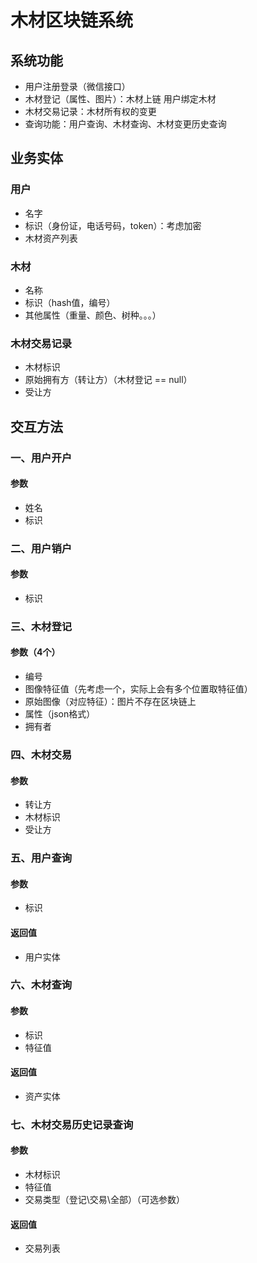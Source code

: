 # 木材区块链系统

## 系统功能

* 用户注册登录（微信接口）
* 木材登记（属性、图片）：木材上链 用户绑定木材
* 木材交易记录：木材所有权的变更
* 查询功能：用户查询、木材查询、木材变更历史查询



## 业务实体

### 用户

* 名字
* 标识（身份证，电话号码，token）：考虑加密
* 木材资产列表



### 木材

* 名称
* 标识（hash值，编号）
* 其他属性（重量、颜色、树种。。。）



### 木材交易记录

* 木材标识
* 原始拥有方（转让方）（木材登记 == null）
* 受让方



## 交互方法

### 一、用户开户

#### 参数

* 姓名
* 标识

### 二、用户销户

#### 参数

* 标识



### 三、木材登记

#### 参数（4个）

* 编号
* 图像特征值（先考虑一个，实际上会有多个位置取特征值）
* 原始图像（对应特征）：图片不存在区块链上
* 属性（json格式）
* 拥有者





### 四、木材交易

#### 参数

* 转让方
* 木材标识
* 受让方



### 五、用户查询

#### 参数

* 标识

#### 返回值

* 用户实体



### 六、木材查询

#### 参数

* 标识
* 特征值


#### 返回值
* 资产实体



### 七、木材交易历史记录查询

#### 参数

* 木材标识
* 特征值
* 交易类型（登记\交易\全部）（可选参数）

#### 返回值

* 交易列表









